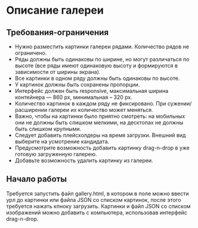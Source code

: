 # Описание галереи
## Требования-ограничения
- Нужно разместить картинки галереи рядами. Количество рядов не ограничено.
- Ряды должны быть одинаковы по ширине, но могут различаться по высоте (все ряды имеют одинаковую высоту и формируются в зависимости от ширины экрана). 
- Все картинки в одном ряду должны быть одинаковы по высоте.
- У картинок должны быть сохранены пропорции.
- Интерфейс должен быть responsive, максимальная ширина контейнера — 860 px, минимальная – 320 px.
- Количество картинок в каждом ряду не фиксировано. При сужении/расширении галереи их количество может меняться. 
- Важно, чтобы на картинки было приятно смотреть: на мобильных они не должны быть слишком мелкими, на десктопах не должны быть слишком крупными.
- Следует добавить плейсхолдеры на время загрузки. Внешний вид выберите на усмотрение кандидата.
- Предусмотрите  возможность добавить картинку drag-n-drop в уже готовую загруженную галерею.
- Добавьте возможность удалить картинку из галереи.
## Начало работы
Требуется запустить файл gallery.html, в котором в поле можно ввести урл до картинки или файла JSON со списком картинок, после этого требуется нажать кпноку загрузить.
Картинки и файл JSON со списком изображений можно добавить с компьютера, использовав интерфейс drag-n-drop.


